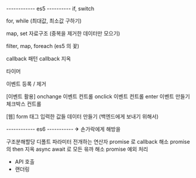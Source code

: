 ------------ es5 ----------
if, switch


for, while  (최대값, 최소값 구하기)


map, set 자료구조 (중복을 제거한 데이터만 모으기)

filter, map, foreach (es5 의 꽃)


callback 패턴
callback 지옥



타이머 


이벤트 등록 / 제거

[이벤트 활용]
onchange 이벤트 컨트롤
onclick 이벤트 컨트롤
enter 이벤트 만들기 
체크박스 컨트롤



[웹]
form 태그 입력한 값들 데이터 만들기 (백엔드에게 보내기 위해서)


------------ es6 -----------
✈ 손가락에게 해방을

구조분해할당
디폴트 파라미터
전개하는 연산자
promise 로 callback 해소
promise 의 then 지옥
async await 로 모든 윾까 해소
promise 예외 처리



- API 호출
- 랜더링



